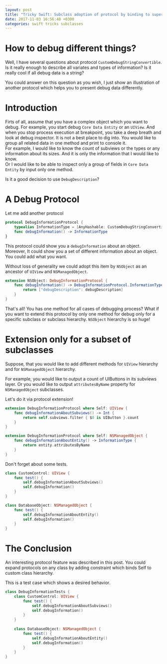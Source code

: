 ```yaml
---
layout: post
title: "Tricky Swift: Subclass adoption of protocol by binding to superclass."
date: 2017-11-03 16:56:48 +0300
categories: swift tricks subclasses
---
```


# How to debug different things?

Well, I have several questions about protocol `CustomDebugStringConvertible`. Is it really enough to describe all variates and types of information? Is it really cool if all debug data is a string?

You could answer on this question as you wish, I just show an illustration of another protocol which helps you to present debug data differently.

# Introduction

Firts of all, assume that you have a complex object which you want to debug. For example, you start debug `Core Data Entity` or an `UIView`. And when you stop process execution at breakpoint, you take a deep breath and look at debug inspector. It is not a best place to dig into. You would like to group all related data in one method and print to console it.  
For example, I would like to know the count of subviews or the types or any information about its sizes. And it is only the information that I would like to know.  
Or I would like to be able to inspect only a group of fields in `Core Data Entity` by input only one method.

Is it a good decision to use `DebugDescription`?

# A Debug Protocol

Let me add another protocol

```swift
protocol DebugInformationProtocol {
    typealias InformationType = [AnyHashable: CustomDebugStringConvertible]
    func debugInformation() -> InformationType
}
```

This protocol could show you a `debugInformation` about an object. Moreover, It could show you a set of different information about an object. You could add what you want.

Without loss of generality we could adopt this item by `NSObject` as an ancestor of `UIView` and `NSManagedObject`.

```swift
extension NSObject: DebugInformationProtocol {
    func debugInformation() -> DebugInformationProtocol.InformationType {
        return ["debugDescription": debugDescription]
    }
}
```

That's all! You has one method for all cases of debugging process? What if you want to extend this protocol by only one method for debug only for a specific subclass or subclass hierarchy. `NSObject` hierarchy is so huge!

# Extension only for a subset of subclasses

Suppose, that you would like to add different methods for `UIView` hierarchy and for `NSManagedObject` hierarchy.

For example, you would like to output a count of UIButtons in its subviews layer. Or you would like to output `attributesByName` property for `NSManagedObject` subclasses.

Let's do it via protocol extension!

```swift
extension DebugInformationProtocol where Self: UIView {
    func debugInformationAboutSubviews() -> Int {
        return self.subviews.filter { $0 is UIButton }.count
    }
}

extension DebugInformationProtocol where Self: NSManagedObject {
    func debugInformationAboutEntity() -> InformationType {
        return entity.attributesByName
    }
}
```

Don't forget about some tests.

```swift
class CustomControl: UIView {
    func test() {
        self.debugInformationAboutSubviews()
        self.debugInformation()
    }
}

class DatabaseObject: NSManagedObject {
    func test() {
        self.debugInformationAboutEntity()
        self.debugInformation()
    }
}
```

# The Conclusion

An interesting protocol feature was described in this post. You could expand protocols on any class by adding constraint which binds Self to custom class hierarchy.

This is a test case which shows a desired behavior.

```swift
class DebugInformationTests {
    class CustomControl: UIView {
        func test() {
            self.debugInformationAboutSubviews()
            self.debugInformation()
        }
    }
    
    class DatabaseObject: NSManagedObject {
        func test() {
            self.debugInformationAboutEntity()
            self.debugInformation()
        }
    }
}
```